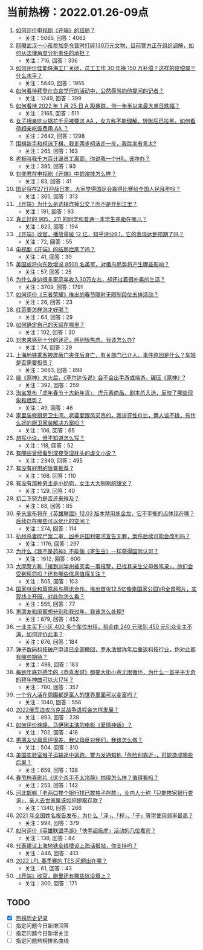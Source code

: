 # 当前热榜：2022.01.26-09点
1. [如何评价电视剧《开端》的结局？](https://www.zhihu.com/question/513355447)
    * 关注：5065, 回答：4063
2. [网曝武汉一小孩参加冬令营时打碎130万元文物，目前警方正在组织调解，如何从法律角度分析责任的承担？](https://www.zhihu.com/question/513358220)
    * 关注：716, 回答：336
3. [如何评价佳能珠海工厂关闭，员工工作 30 年换 150 万补偿？这样的赔偿属于什么水平？](https://www.zhihu.com/question/513220611)
    * 关注：5640, 回答：1955
4. [如何看待拜登在白宫举行的活动中，公然辱骂向他提问的记者？](https://www.zhihu.com/question/513275530)
    * 关注：1249, 回答：399
5. [如何看待 2022 年 1 月 25 日 A 股暴跌，创一年半以来最大单日跌幅？](https://www.zhihu.com/question/513301417)
    * 关注：2165, 回答：511
6. [女子相亲吃火锅花千元被要求 AA ，女方称不能理解，转账后已拉黑，如何看待相亲吃饭费用 AA ？](https://www.zhihu.com/question/512776260)
    * 关注：2642, 回答：1298
7. [围棋新手和柯洁下棋，我走两步柯洁走一步，我胜率有多大?](https://www.zhihu.com/question/512789212)
    * 关注：265, 回答：163
8. [老板叫我千方百计逼员工离职，你说我一个HR，该咋办？](https://www.zhihu.com/question/512154413)
    * 关注：395, 回答：93
9. [刘奕君在电视剧《开端》中的演技怎么样？](https://www.zhihu.com/question/511768402)
    * 关注：83, 回答：41
10. [国足将在27日迎战日本，大家觉得国足会赢得比赛给全国人民拜年吗？](https://www.zhihu.com/question/513048452)
    * 关注：365, 回答：313
11. [《开端》为什么是选择炸掉公交？而不是开到江里？](https://www.zhihu.com/question/513070316)
    * 关注：191, 回答：93
12. [真正好的 985、211 的同学和普通一本学生差距在哪儿？](https://www.zhihu.com/question/372329048)
    * 关注：823, 回答：194
13. [《开端》收官，播放量破 12 亿，知乎评分9.1，它的表现达到预期了吗？](https://www.zhihu.com/question/513355714)
    * 关注：72, 回答：55
14. [电视剧《开端》的结局烂尾了吗？](https://www.zhihu.com/question/513361417)
    * 关注：41, 回答：39
15. [美国或将向东欧增派 8500 名美军，对俄乌局势将产生哪些影响？](https://www.zhihu.com/question/513271585)
    * 关注：57, 回答：25
16. [为什么身边很多家庭年收入30万左右，却还过着很朴素的生活？](https://www.zhihu.com/question/307170588)
    * 关注：3709, 回答：1791
17. [如何评价《王者荣耀》推出的春节限时无限制段位五排活动？](https://www.zhihu.com/question/513256169)
    * 关注：26, 回答：23
18. [红茶要怎样泡才好喝？](https://www.zhihu.com/question/24220034)
    * 关注：64, 回答：29
19. [如何确定自己的天赋在哪里？](https://www.zhihu.com/question/510483156)
    * 关注：102, 回答：30
20. [对未来感到十分的迷茫，感到很焦虑。我该怎么办?](https://www.zhihu.com/question/317644675)
    * 关注：74, 回答：29
21. [上海地铁乘客被屏蔽门夹住后身亡，有关部门已介入，事件原因是什么？车站是否需要担责？](https://www.zhihu.com/question/513211941)
    * 关注：3683, 回答：898
22. [继《原神》大火后，《塞尔达传说》会不会出手游或端游，碾压《原神》?](https://www.zhihu.com/question/433521901)
    * 关注：392, 回答：259
23. [淘宝发布「虎年春节十大新年货」，虎元素商品、剧本杀入选，反映了哪些现象和趋势？](https://www.zhihu.com/question/513336712)
    * 关注：49, 回答：46
24. [家里装修厨房卫生间，老婆爱跟风买贵的，我讲究性价比，俩人谈不拢，有什么好的厨卫家装解决方案吗？](https://www.zhihu.com/question/486657787)
    * 关注：106, 回答：65
25. [想写小说，但不知道怎么写？](https://www.zhihu.com/question/504173964)
    * 关注：118, 回答：52
26. [有哪些曾经看到深夜哭湿枕头的虐文小说？](https://www.zhihu.com/question/289167386)
    * 关注：2340, 回答：495
27. [有没有好用的唇膏推荐 ?](https://www.zhihu.com/question/488172110)
    * 关注：168, 回答：110
28. [有没有那种男主是小奶狗，女主大大咧咧的甜文？](https://www.zhihu.com/question/469647195)
    * 关注：129, 回答：40
29. [初二下努力是否还来得及？](https://www.zhihu.com/question/511847221)
    * 关注：88, 回答：85
30. [拳头宣布将在《英雄联盟》12.03 版本禁用炼金龙，它不平衡的点体现在哪？后续存在哪些可以优化的空间？](https://www.zhihu.com/question/513278215)
    * 关注：274, 回答：114
31. [杭州杀妻碎尸案二审，凶手许国利要求宣告无罪，案件后续可能会改判吗？](https://www.zhihu.com/question/513326631)
    * 关注：1176, 回答：297
32. [为什么《我不是药神》不能像《寄生虫》一样获得国际认可？](https://www.zhihu.com/question/396970869)
    * 关注：1612, 回答：600
33. [大同警方称「接到刘学州被买卖一事报警，已找其亲生父母做笔录」，他们会受到惩罚吗？还有哪些信息值得关注？](https://www.zhihu.com/question/513181554)
    * 关注：505, 回答：103
34. [国家林业和草原局与腾讯合作，推出首张12.5亿像素国家公园VR全景照片，实现线上开园，对此你怎么看？](https://www.zhihu.com/question/513305832)
    * 关注：555, 回答：77
35. [男朋友和闺蜜想分别和我过年，我该怎么处理?](https://www.zhihu.com/question/512413914)
    * 关注：879, 回答：452
36. [一业主买下小区 400 多个车位出租，租金由 240 元涨到 450 元引众业主不满，如何评价此事？](https://www.zhihu.com/question/512573975)
    * 关注：676, 回答：184
37. [锤子数码科技破产申请已全部撤回，罗永浩曾称年后重返科技行业，你对此都有哪些期待？](https://www.zhihu.com/question/513087504)
    * 关注：498, 回答：183
38. [每到年底刘德华的《恭喜发财》都要大街小巷无限循环，为什么一首平平无奇的拜年神曲可以火17年？](https://www.zhihu.com/question/513166040)
    * 关注：780, 回答：357
39. [一个穷人活在周围都是富人的世界里面可以变富吗？](https://www.zhihu.com/question/494543455)
    * 关注：1040, 回答：556
40. [2022俄军进攻乌克兰战争进程会怎样发展？](https://www.zhihu.com/question/513053882)
    * 关注：893, 回答：238
41. [如何评价徐峥、马伊琍主演的电影《爱情神话》？](https://www.zhihu.com/question/488357016)
    * 关注：702, 回答：418
42. [男朋友父母风评很差，我父母反对我们，我该怎么做？](https://www.zhihu.com/question/277096814)
    * 关注：504, 回答：310
43. [美国实验室猴子运输途中逃跑，警方发通知称「危险别靠近」，可能造成哪些后果？](https://www.zhihu.com/question/512961983)
    * 关注：659, 回答：138
44. [春节档喜剧片《这个杀手不太冷静》拍得怎么样？值得看吗？](https://www.zhihu.com/question/466784268)
    * 关注：253, 回答：142
45. [河北邯郸「老两口挨个银行找已故独子存款」，业内人士称「只能挨家银行查询」，亲人去世家属该如何提取存款？](https://www.zhihu.com/question/513153498)
    * 关注：1340, 回答：266
46. [2021 年全国姓名报告发布，为什么「泽」、「梓」、「子」等字使用频率最高？](https://www.zhihu.com/question/513092244)
    * 关注：994, 回答：379
47. [如何评价《英雄联盟手游》「快手超级虎」活动的几位嘉宾？](https://www.zhihu.com/question/513178223)
    * 关注：138, 回答：84
48. [代表建议上海地铁全线增设上海话报站，你支持吗？](https://www.zhihu.com/question/512792332)
    * 关注：446, 回答：413
49. [2022 LPL 春季赛的 TES 问题出在哪？](https://www.zhihu.com/question/513027103)
    * 关注：61, 回答：43
50. [《开端》收官，剧里还有哪些坑没填上？](https://www.zhihu.com/question/513360376)
    * 关注：300, 回答：171
## TODO
* [x] [热榜历史记录](hot_history/AllHot.md)
* [ ] 指定问题今日新增回答
* [ ] 指定问题今日新增关注
* [ ] 指定问题热榜排名曲线
